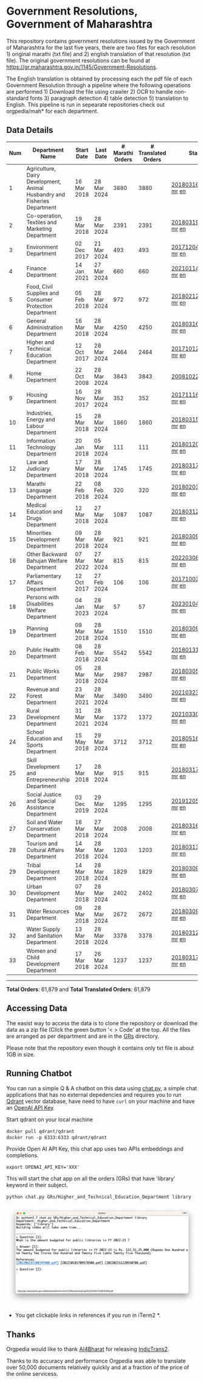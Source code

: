 # Government Resolutions, Government of Maharashtra

This repository contains government resolutions issued by the Government of Maharashtra for the last five years, there are two files for each resolution 1) original marathi (txt file) and 2) english translation of that resolution (txt file). The original government resolutions can be found at https://gr.maharashtra.gov.in/1145/Government-Resolutions.

The English translation is obtained by processing each the pdf file of each Government Resolution through a pipeline where the following operations are performed 1) Download the file using crawler 2) OCR to handle non-standard fonts 3) paragraph detection 4) table  detection 5) translation to English. This pipeline is run in sepearate repositories check out orgpedia/mah* for each department.


## Data Details

| Num | Department Name | Start Date | Last Date | # Marathi Orders | # Translated Orders | Starting Order | Last Order |
| --- | --------------- | ---------- | --------- | ---------------- | ------------------- | -------------- | ---------- |
| 1 | Agriculture, Dairy Development, Animal Husbandry and Fisheries Department | 16 Mar 2018 | 28 Mar 2024 | 3880 | 3880 | [201803161624182101.pdf](https://gr.maharashtra.gov.in/Site/Upload/Government%20Resolutions/English/201803161624182101.pdf) [mr](GRs/Agriculture,_Dairy_Development,_Animal_Husbandry_and_Fisheries_Department/201803161624182101.pdf.mr.txt) [en](GRs/Agriculture,_Dairy_Development,_Animal_Husbandry_and_Fisheries_Department/201803161624182101.pdf.en.txt) | [202403281305092501.pdf](https://gr.maharashtra.gov.in/Site/Upload/Government%20Resolutions/English/202403281305092501.pdf) [mr](GRs/Agriculture,_Dairy_Development,_Animal_Husbandry_and_Fisheries_Department/202403281305092501.pdf.mr.txt) [en](GRs/Agriculture,_Dairy_Development,_Animal_Husbandry_and_Fisheries_Department/202403281305092501.pdf.en.txt) |
| 2 | Co-operation, Textiles and Marketing Department | 19 Mar 2018 | 28 Mar 2024 | 2391 | 2391 | [201803191257576702.pdf](https://gr.maharashtra.gov.in/Site/Upload/Government%20Resolutions/English/201803191257576702.pdf) [mr](GRs/Co-operation,_Textiles_and_Marketing_Department/201803191257576702.pdf.mr.txt) [en](GRs/Co-operation,_Textiles_and_Marketing_Department/201803191257576702.pdf.en.txt) | [202403281727018602.pdf](https://gr.maharashtra.gov.in/Site/Upload/Government%20Resolutions/English/202403281727018602.pdf) [mr](GRs/Co-operation,_Textiles_and_Marketing_Department/202403281727018602.pdf.mr.txt) [en](GRs/Co-operation,_Textiles_and_Marketing_Department/202403281727018602.pdf.en.txt) |
| 3 | Environment Department | 02 Dec 2017 | 21 Mar 2024 | 493 | 493 | [201712041147216904.pdf](https://gr.maharashtra.gov.in/Site/Upload/Government%20Resolutions/English/201712041147216904.pdf) [mr](GRs/Environment_Department/201712041147216904.pdf.mr.txt) [en](GRs/Environment_Department/201712041147216904.pdf.en.txt) | [202403221423085904.pdf](https://gr.maharashtra.gov.in/Site/Upload/Government%20Resolutions/English/202403221423085904.pdf) [mr](GRs/Environment_Department/202403221423085904.pdf.mr.txt) [en](GRs/Environment_Department/202403221423085904.pdf.en.txt) |
| 4 | Finance Department | 14 Jan 2021 | 27 Mar 2024 | 660 | 660 | [202101141237329905.pdf](https://gr.maharashtra.gov.in/Site/Upload/Government%20Resolutions/English/202101141237329905.pdf) [mr](GRs/Finance_Department/202101141237329905.pdf.mr.txt) [en](GRs/Finance_Department/202101141237329905.pdf.en.txt) | [202403271824466605.pdf](https://gr.maharashtra.gov.in/Site/Upload/Government%20Resolutions/English/202403271824466605.pdf) [mr](GRs/Finance_Department/202403271824466605.pdf.mr.txt) [en](GRs/Finance_Department/202403271824466605.pdf.en.txt) |
| 5 | Food, Civil Supplies and Consumer Protection Department | 05 Feb 2018 | 28 Mar 2024 | 972 | 972 | [201802121244545806.pdf](https://gr.maharashtra.gov.in/Site/Upload/Government%20Resolutions/English/201802121244545806.pdf) [mr](GRs/Food,_Civil_Supplies_and_Consumer_Protection_Department/201802121244545806.pdf.mr.txt) [en](GRs/Food,_Civil_Supplies_and_Consumer_Protection_Department/201802121244545806.pdf.en.txt) | [202403281251197906.pdf](https://gr.maharashtra.gov.in/Site/Upload/Government%20Resolutions/English/202403281251197906.pdf) [mr](GRs/Food,_Civil_Supplies_and_Consumer_Protection_Department/202403281251197906.pdf.mr.txt) [en](GRs/Food,_Civil_Supplies_and_Consumer_Protection_Department/202403281251197906.pdf.en.txt) |
| 6 | General Administration Department | 16 Mar 2018 | 28 Mar 2024 | 4250 | 4250 | [201803161224022707.pdf](https://gr.maharashtra.gov.in/Site/Upload/Government%20Resolutions/English/201803161224022707.pdf) [mr](GRs/General_Administration_Department/201803161224022707.pdf.mr.txt) [en](GRs/General_Administration_Department/201803161224022707.pdf.en.txt) | [202403281238182407.pdf](https://gr.maharashtra.gov.in/Site/Upload/Government%20Resolutions/English/202403281238182407.pdf) [mr](GRs/General_Administration_Department/202403281238182407.pdf.mr.txt) [en](GRs/General_Administration_Department/202403281238182407.pdf.en.txt) |
| 7 | Higher and Technical Education Department | 12 Oct 2017 | 28 Mar 2024 | 2464 | 2464 | [201710121514029708.pdf](https://gr.maharashtra.gov.in/Site/Upload/Government%20Resolutions/English/201710121514029708.pdf) [mr](GRs/Higher_and_Technical_Education_Department/201710121514029708.pdf.mr.txt) [en](GRs/Higher_and_Technical_Education_Department/201710121514029708.pdf.en.txt) | [202403281921023508.pdf](https://gr.maharashtra.gov.in/Site/Upload/Government%20Resolutions/English/202403281921023508.pdf) [mr](GRs/Higher_and_Technical_Education_Department/202403281921023508.pdf.mr.txt) [en](GRs/Higher_and_Technical_Education_Department/202403281921023508.pdf.en.txt) |
| 8 | Home Department | 22 Oct 2008 | 28 Mar 2024 | 3843 | 3843 | [20081022.pdf](https://gr.maharashtra.gov.in/Site/Upload/Government%20Resolutions/English/20081022.pdf) [mr](GRs/Home_Department/20081022.pdf.mr.txt) [en](GRs/Home_Department/20081022.pdf.en.txt) | [202403281445429029.pdf](https://gr.maharashtra.gov.in/Site/Upload/Government%20Resolutions/English/202403281445429029.pdf) [mr](GRs/Home_Department/202403281445429029.pdf.mr.txt) [en](GRs/Home_Department/202403281445429029.pdf.en.txt) |
| 9 | Housing Department | 16 Nov 2017 | 28 Mar 2024 | 352 | 352 | [201711161447076609.pdf](https://gr.maharashtra.gov.in/Site/Upload/Government%20Resolutions/English/201711161447076609.pdf) [mr](GRs/Housing_Department/201711161447076609.pdf.mr.txt) [en](GRs/Housing_Department/201711161447076609.pdf.en.txt) | [202403281255554909.pdf](https://gr.maharashtra.gov.in/Site/Upload/Government%20Resolutions/English/202403281255554909.pdf) [mr](GRs/Housing_Department/202403281255554909.pdf.mr.txt) [en](GRs/Housing_Department/202403281255554909.pdf.en.txt) |
| 10 | Industries, Energy and Labour Department | 15 Mar 2018 | 28 Mar 2024 | 1860 | 1860 | [201803151204055010.pdf](https://gr.maharashtra.gov.in/Site/Upload/Government%20Resolutions/English/201803151204055010.pdf) [mr](GRs/Industries,_Energy_and_Labour_Department/201803151204055010.pdf.mr.txt) [en](GRs/Industries,_Energy_and_Labour_Department/201803151204055010.pdf.en.txt) | [202403281244493210.pdf](https://gr.maharashtra.gov.in/Site/Upload/Government%20Resolutions/English/202403281244493210.pdf) [mr](GRs/Industries,_Energy_and_Labour_Department/202403281244493210.pdf.mr.txt) [en](GRs/Industries,_Energy_and_Labour_Department/202403281244493210.pdf.en.txt) |
| 11 | Information Technology Department | 20 Jan 2018 | 05 Mar 2024 | 111 | 111 | [201801201843024511.pdf](https://gr.maharashtra.gov.in/Site/Upload/Government%20Resolutions/English/201801201843024511.pdf) [mr](GRs/Information_Technology_Department/201801201843024511.pdf.mr.txt) [en](GRs/Information_Technology_Department/201801201843024511.pdf.en.txt) | [202403051249430211.pdf](https://gr.maharashtra.gov.in/Site/Upload/Government%20Resolutions/English/202403051249430211.pdf) [mr](GRs/Information_Technology_Department/202403051249430211.pdf.mr.txt) [en](GRs/Information_Technology_Department/202403051249430211.pdf.en.txt) |
| 12 | Law and Judiciary Department | 17 Mar 2018 | 28 Mar 2024 | 1745 | 1745 | [201803171129290212.pdf](https://gr.maharashtra.gov.in/Site/Upload/Government%20Resolutions/English/201803171129290212.pdf) [mr](GRs/Law_and_Judiciary_Department/201803171129290212.pdf.mr.txt) [en](GRs/Law_and_Judiciary_Department/201803171129290212.pdf.en.txt) | [202403281701037612.pdf](https://gr.maharashtra.gov.in/Site/Upload/Government%20Resolutions/English/202403281701037612.pdf) [mr](GRs/Law_and_Judiciary_Department/202403281701037612.pdf.mr.txt) [en](GRs/Law_and_Judiciary_Department/202403281701037612.pdf.en.txt) |
| 13 | Marathi Language Department | 22 Feb 2018 | 08 Feb 2024 | 320 | 320 | [201802031549154233.pdf](https://gr.maharashtra.gov.in/Site/Upload/Government%20Resolutions/English/201802031549154233.pdf) [mr](GRs/Marathi_Language_Department/201802031549154233.pdf.mr.txt) [en](GRs/Marathi_Language_Department/201802031549154233.pdf.en.txt) | [202402081702444933.pdf](https://gr.maharashtra.gov.in/Site/Upload/Government%20Resolutions/English/202402081702444933.pdf) [mr](GRs/Marathi_Language_Department/202402081702444933.pdf.mr.txt) [en](GRs/Marathi_Language_Department/202402081702444933.pdf.en.txt) |
| 14 | Medical Education and Drugs Department | 12 Mar 2018 | 27 Mar 2024 | 1087 | 1087 | [201803121137094813.pdf](https://gr.maharashtra.gov.in/Site/Upload/Government%20Resolutions/English/201803121137094813.pdf) [mr](GRs/Medical_Education_and_Drugs_Department/201803121137094813.pdf.mr.txt) [en](GRs/Medical_Education_and_Drugs_Department/201803121137094813.pdf.en.txt) | [202403271122218213.pdf](https://gr.maharashtra.gov.in/Site/Upload/Government%20Resolutions/English/202403271122218213.pdf) [mr](GRs/Medical_Education_and_Drugs_Department/202403271122218213.pdf.mr.txt) [en](GRs/Medical_Education_and_Drugs_Department/202403271122218213.pdf.en.txt) |
| 15 | Minorities Development Department | 09 Mar 2018 | 28 Mar 2024 | 921 | 921 | [201803091218355314.pdf](https://gr.maharashtra.gov.in/Site/Upload/Government%20Resolutions/English/201803091218355314.pdf) [mr](GRs/Minorities_Development_Department/201803091218355314.pdf.mr.txt) [en](GRs/Minorities_Development_Department/201803091218355314.pdf.en.txt) | [202403281745376814.pdf](https://gr.maharashtra.gov.in/Site/Upload/Government%20Resolutions/English/202403281745376814.pdf) [mr](GRs/Minorities_Development_Department/202403281745376814.pdf.mr.txt) [en](GRs/Minorities_Development_Department/202403281745376814.pdf.en.txt) |
| 16 | Other Backward Bahujan Welfare Department | 07 Mar 2022 | 27 Mar 2024 | 815 | 815 | [202203081752439334.pdf](https://gr.maharashtra.gov.in/Site/Upload/Government%20Resolutions/English/202203081752439334.pdf) [mr](GRs/Other_Backward_Bahujan_Welfare_Department/202203081752439334.pdf.mr.txt) [en](GRs/Other_Backward_Bahujan_Welfare_Department/202203081752439334.pdf.en.txt) | [202403271729039234.pdf](https://gr.maharashtra.gov.in/Site/Upload/Government%20Resolutions/English/202403271729039234.pdf) [mr](GRs/Other_Backward_Bahujan_Welfare_Department/202403271729039234.pdf.mr.txt) [en](GRs/Other_Backward_Bahujan_Welfare_Department/202403271729039234.pdf.en.txt) |
| 17 | Parliamentary Affairs Department | 12 Oct 2017 | 27 Feb 2024 | 106 | 106 | [201710031642378615.pdf](https://gr.maharashtra.gov.in/Site/Upload/Government%20Resolutions/English/201710031642378615.pdf) [mr](GRs/Parliamentary_Affairs_Department/201710031642378615.pdf.mr.txt) [en](GRs/Parliamentary_Affairs_Department/201710031642378615.pdf.en.txt) | [202402271500283915.pdf](https://gr.maharashtra.gov.in/Site/Upload/Government%20Resolutions/English/202402271500283915.pdf) [mr](GRs/Parliamentary_Affairs_Department/202402271500283915.pdf.mr.txt) [en](GRs/Parliamentary_Affairs_Department/202402271500283915.pdf.en.txt) |
| 18 | Persons with Disabilities Welfare Department | 04 Jan 2023 | 28 Mar 2024 | 57 | 57 | [202301041906309635.pdf](https://gr.maharashtra.gov.in/Site/Upload/Government%20Resolutions/English/202301041906309635.pdf) [mr](GRs/Persons_with_Disabilities_Welfare_Department/202301041906309635.pdf.mr.txt) [en](GRs/Persons_with_Disabilities_Welfare_Department/202301041906309635.pdf.en.txt) | [202403281522353135.pdf](https://gr.maharashtra.gov.in/Site/Upload/Government%20Resolutions/English/202403281522353135.pdf) [mr](GRs/Persons_with_Disabilities_Welfare_Department/202403281522353135.pdf.mr.txt) [en](GRs/Persons_with_Disabilities_Welfare_Department/202403281522353135.pdf.en.txt) |
| 19 | Planning Department | 09 Mar 2018 | 28 Mar 2024 | 1510 | 1510 | [201803091441032716.pdf](https://gr.maharashtra.gov.in/Site/Upload/Government%20Resolutions/English/201803091441032716.pdf) [mr](GRs/Planning_Department/201803091441032716.pdf.mr.txt) [en](GRs/Planning_Department/201803091441032716.pdf.en.txt) | [202403281801217116.pdf](https://gr.maharashtra.gov.in/Site/Upload/Government%20Resolutions/English/202403281801217116.pdf) [mr](GRs/Planning_Department/202403281801217116.pdf.mr.txt) [en](GRs/Planning_Department/202403281801217116.pdf.en.txt) |
| 20 | Public Health Department | 08 Feb 2018 | 28 Mar 2024 | 5542 | 5542 | [201801311722275417.pdf](https://gr.maharashtra.gov.in/Site/Upload/Government%20Resolutions/English/201801311722275417.pdf) [mr](GRs/Public_Health_Department/201801311722275417.pdf.mr.txt) [en](GRs/Public_Health_Department/201801311722275417.pdf.en.txt) | [202403281144071117.pdf](https://gr.maharashtra.gov.in/Site/Upload/Government%20Resolutions/English/202403281144071117.pdf) [mr](GRs/Public_Health_Department/202403281144071117.pdf.mr.txt) [en](GRs/Public_Health_Department/202403281144071117.pdf.en.txt) |
| 21 | Public Works Department | 05 Mar 2018 | 28 Mar 2024 | 2987 | 2987 | [201803051515468118.pdf](https://gr.maharashtra.gov.in/Site/Upload/Government%20Resolutions/English/201803051515468118.pdf) [mr](GRs/Public_Works_Department/201803051515468118.pdf.mr.txt) [en](GRs/Public_Works_Department/201803051515468118.pdf.en.txt) | [202403281735095518.pdf](https://gr.maharashtra.gov.in/Site/Upload/Government%20Resolutions/English/202403281735095518.pdf) [mr](GRs/Public_Works_Department/202403281735095518.pdf.mr.txt) [en](GRs/Public_Works_Department/202403281735095518.pdf.en.txt) |
| 22 | Revenue and Forest Department | 23 Mar 2021 | 28 Mar 2024 | 3490 | 3490 | [202103231328393119.pdf](https://gr.maharashtra.gov.in/Site/Upload/Government%20Resolutions/English/202103231328393119.pdf) [mr](GRs/Revenue_and_Forest_Department/202103231328393119.pdf.mr.txt) [en](GRs/Revenue_and_Forest_Department/202103231328393119.pdf.en.txt) | [202403281237491919.pdf](https://gr.maharashtra.gov.in/Site/Upload/Government%20Resolutions/English/202403281237491919.pdf) [mr](GRs/Revenue_and_Forest_Department/202403281237491919.pdf.mr.txt) [en](GRs/Revenue_and_Forest_Department/202403281237491919.pdf.en.txt) |
| 23 | Rural Development Department | 31 Mar 2021 | 28 Mar 2024 | 1372 | 1372 | [202103301021181120.pdf](https://gr.maharashtra.gov.in/Site/Upload/Government%20Resolutions/English/202103301021181120.pdf) [mr](GRs/Rural_Development_Department/202103301021181120.pdf.mr.txt) [en](GRs/Rural_Development_Department/202103301021181120.pdf.en.txt) | [202403281532154920.pdf](https://gr.maharashtra.gov.in/Site/Upload/Government%20Resolutions/English/202403281532154920.pdf) [mr](GRs/Rural_Development_Department/202403281532154920.pdf.mr.txt) [en](GRs/Rural_Development_Department/202403281532154920.pdf.en.txt) |
| 24 | School Education and Sports Department | 15 May 2018 | 29 Mar 2024 | 3712 | 3712 | [201805161114241221.pdf](https://gr.maharashtra.gov.in/Site/Upload/Government%20Resolutions/English/201805161114241221.pdf) [mr](GRs/School_Education_and_Sports_Department/201805161114241221.pdf.mr.txt) [en](GRs/School_Education_and_Sports_Department/201805161114241221.pdf.en.txt) | [202403291135411521.pdf](https://gr.maharashtra.gov.in/Site/Upload/Government%20Resolutions/English/202403291135411521.pdf) [mr](GRs/School_Education_and_Sports_Department/202403291135411521.pdf.mr.txt) [en](GRs/School_Education_and_Sports_Department/202403291135411521.pdf.en.txt) |
| 25 | Skill Development and Entrepreneurship Department | 17 Mar 2018 | 28 Mar 2024 | 915 | 915 | [201803171322099003.pdf](https://gr.maharashtra.gov.in/Site/Upload/Government%20Resolutions/English/201803171322099003.pdf) [mr](GRs/Skill_Development_and_Entrepreneurship_Department/201803171322099003.pdf.mr.txt) [en](GRs/Skill_Development_and_Entrepreneurship_Department/201803171322099003.pdf.en.txt) | [202403281217542303.pdf](https://gr.maharashtra.gov.in/Site/Upload/Government%20Resolutions/English/202403281217542303.pdf) [mr](GRs/Skill_Development_and_Entrepreneurship_Department/202403281217542303.pdf.mr.txt) [en](GRs/Skill_Development_and_Entrepreneurship_Department/202403281217542303.pdf.en.txt) |
| 26 | Social Justice and Special Assistance Department | 03 Dec 2019 | 29 Mar 2024 | 1295 | 1295 | [201912051107011622.pdf](https://gr.maharashtra.gov.in/Site/Upload/Government%20Resolutions/English/201912051107011622.pdf) [mr](GRs/Social_Justice_and_Special_Assistance_Department/201912051107011622.pdf.mr.txt) [en](GRs/Social_Justice_and_Special_Assistance_Department/201912051107011622.pdf.en.txt) | [202403291154414322.pdf](https://gr.maharashtra.gov.in/Site/Upload/Government%20Resolutions/English/202403291154414322.pdf) [mr](GRs/Social_Justice_and_Special_Assistance_Department/202403291154414322.pdf.mr.txt) [en](GRs/Social_Justice_and_Special_Assistance_Department/202403291154414322.pdf.en.txt) |
| 27 | Soil and Water Conservation Department | 16 Mar 2018 | 27 Mar 2024 | 2008 | 2008 | [201803161247582426.pdf](https://gr.maharashtra.gov.in/Site/Upload/Government%20Resolutions/English/201803161247582426.pdf) [mr](GRs/Soil_and_Water_Conservation_Department/201803161247582426.pdf.mr.txt) [en](GRs/Soil_and_Water_Conservation_Department/201803161247582426.pdf.en.txt) | [202403271649315026.pdf](https://gr.maharashtra.gov.in/Site/Upload/Government%20Resolutions/English/202403271649315026.pdf) [mr](GRs/Soil_and_Water_Conservation_Department/202403271649315026.pdf.mr.txt) [en](GRs/Soil_and_Water_Conservation_Department/202403271649315026.pdf.en.txt) |
| 28 | Tourism and Cultural Affairs Department | 14 Mar 2018 | 28 Mar 2024 | 1203 | 1203 | [201803131542054523.pdf](https://gr.maharashtra.gov.in/Site/Upload/Government%20Resolutions/English/201803131542054523.pdf) [mr](GRs/Tourism_and_Cultural_Affairs_Department/201803131542054523.pdf.mr.txt) [en](GRs/Tourism_and_Cultural_Affairs_Department/201803131542054523.pdf.en.txt) | [202403281123212123.pdf](https://gr.maharashtra.gov.in/Site/Upload/Government%20Resolutions/English/202403281123212123...pdf) [mr](GRs/Tourism_and_Cultural_Affairs_Department/202403281123212123.pdf.mr.txt) [en](GRs/Tourism_and_Cultural_Affairs_Department/202403281123212123.pdf.en.txt) |
| 29 | Tribal Development Department | 14 Mar 2018 | 28 Mar 2024 | 1829 | 1829 | [201803091105184924.pdf](https://gr.maharashtra.gov.in/Site/Upload/Government%20Resolutions/English/201803091105184924.pdf) [mr](GRs/Tribal_Development_Department/201803091105184924.pdf.mr.txt) [en](GRs/Tribal_Development_Department/201803091105184924.pdf.en.txt) | [202403211027064324.pdf](https://gr.maharashtra.gov.in/Site/Upload/Government%20Resolutions/English/202403211027064324.pdf) [mr](GRs/Tribal_Development_Department/202403211027064324.pdf.mr.txt) [en](GRs/Tribal_Development_Department/202403211027064324.pdf.en.txt) |
| 30 | Urban Development Department | 07 Mar 2018 | 28 Mar 2024 | 2402 | 2402 | [201803071203178325.pdf](https://gr.maharashtra.gov.in/Site/Upload/Government%20Resolutions/English/201803071203178325.pdf) [mr](GRs/Urban_Development_Department/201803071203178325.pdf.mr.txt) [en](GRs/Urban_Development_Department/201803071203178325.pdf.en.txt) | [202403281152073525.pdf](https://gr.maharashtra.gov.in/Site/Upload/Government%20Resolutions/English/202403281152073525.pdf) [mr](GRs/Urban_Development_Department/202403281152073525.pdf.mr.txt) [en](GRs/Urban_Development_Department/202403281152073525.pdf.en.txt) |
| 31 | Water Resources Department | 09 Mar 2018 | 28 Mar 2024 | 2672 | 2672 | [201803091034435527.pdf](https://gr.maharashtra.gov.in/Site/Upload/Government%20Resolutions/English/201803091034435527.pdf) [mr](GRs/Water_Resources_Department/201803091034435527.pdf.mr.txt) [en](GRs/Water_Resources_Department/201803091034435527.pdf.en.txt) | [202403281415342627.pdf](https://gr.maharashtra.gov.in/Site/Upload/Government%20Resolutions/English/202403281415342627.pdf) [mr](GRs/Water_Resources_Department/202403281415342627.pdf.mr.txt) [en](GRs/Water_Resources_Department/202403281415342627.pdf.en.txt) |
| 32 | Water Supply and Sanitation Department | 13 Mar 2018 | 28 Mar 2024 | 3378 | 3378 | [201803121414108428.pdf](https://gr.maharashtra.gov.in/Site/Upload/Government%20Resolutions/English/201803121414108428.pdf) [mr](GRs/Water_Supply_and_Sanitation_Department/201803121414108428.pdf.mr.txt) [en](GRs/Water_Supply_and_Sanitation_Department/201803121414108428.pdf.en.txt) | [202403281807189028.pdf](https://gr.maharashtra.gov.in/Site/Upload/Government%20Resolutions/English/202403281807189028.pdf) [mr](GRs/Water_Supply_and_Sanitation_Department/202403281807189028.pdf.mr.txt) [en](GRs/Water_Supply_and_Sanitation_Department/202403281807189028.pdf.en.txt) |
| 33 | Women and Child Development Department | 17 Mar 2018 | 26 Mar 2024 | 1237 | 1237 | [201803171539444330.pdf](https://gr.maharashtra.gov.in/Site/Upload/Government%20Resolutions/English/201803171539444330.pdf) [mr](GRs/Women_and_Child_Development_Department/201803171539444330.pdf.mr.txt) [en](GRs/Women_and_Child_Development_Department/201803171539444330.pdf.en.txt) | [202403261122274330.pdf](https://gr.maharashtra.gov.in/Site/Upload/Government%20Resolutions/English/202403261122274330.pdf) [mr](GRs/Women_and_Child_Development_Department/202403261122274330.pdf.mr.txt) [en](GRs/Women_and_Child_Development_Department/202403261122274330.pdf.en.txt) |
----------------------------------------------------------------------------------------------------

**Total Orders**: 61,879 and **Total Translated Orders**: 61,879
## Accessing Data

The easist way to access the data is to clone the repository or download the data as a zip file (Click the green button '< > Code' at the top. All the files are arranged as per department and are in the [GRs](GRs) directory.

Please note that the repository even though it contains only txt file is about 1GB in size.

## Running Chatbot

You can run a simple Q & A chatbot on this data using [chat.py](chat.py), a simple chat applications that has no external depedencies and requires you to run [Qdrant](https://qdrant.tech/) vector database, have need to have `curl` on your machine and have an [OpenAI API Key](https://help.openai.com/en/articles/4936850-where-do-i-find-my-secret-api-key).

Start qdrant on your local machine
```shell
docker pull qdrant/qdrant
docker run -p 6333:6333 qdrant/qdrant
```

Provide Open AI API Key, this chat app uses two APIs embeddings and completions.
```shell
export OPENAI_API_KEY='XXX'
```

This will start the chat app on all the orders (GRs) that have 'library' keyword in their subject.

```shell
python chat.py GRs/Higher_and_Technical_Education_Department library
```

![screenshot of running chat.py](screenshot.png)

* You get clickable links in references if you run in iTerm2 *.

## Thanks

Orgpedia would like to thank [AI4Bharat](https://ai4bharat.iitm.ac.in/) for releasing [IndicTrans2](https://github.com/AI4Bharat/IndicTrans2).

Thanks to its accuracy and performance Orgpedia was able to translate over 50,000 documents relatively quickly and at a fraction of the price of the online servicess.












